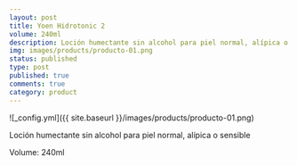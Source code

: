 ```yaml
---
layout: post
title: Yoen Hidrotonic 2
volume: 240ml
description: Loción humectante sin alcohol para piel normal, alípica o sensible
img: images/products/producto-01.png
status: published
type: post
published: true
comments: true
category: product
---
```

![_config.yml]({{ site.baseurl }}/images/products/producto-01.png)

Loción humectante sin alcohol para piel normal, alípica o sensible

Volume: 240ml

